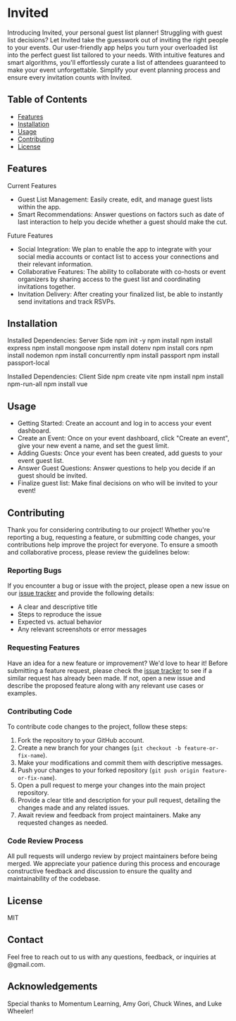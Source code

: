 
# Invited

Introducing Invited, your personal guest list planner! Struggling with guest list decisions? Let Invited take the guesswork out of inviting the right people to your events. Our user-friendly app helps you turn your overloaded list into the perfect guest list tailored to your needs. With intuitive features and smart algorithms, you'll effortlessly curate a list of attendees guaranteed to make your event unforgettable. Simplify your event planning process and ensure every invitation counts with Invited.

## Table of Contents

- [Features](#features)
- [Installation](#installation)
- [Usage](#usage)
- [Contributing](#contributing)
- [License](#license)

## Features

Current Features
* Guest List Management: Easily create, edit, and manage guest lists within the app.  
* Smart Recommendations: Answer questions on factors such as date of last interaction to help you decide whether a guest should make the cut.  

Future Features 
* Social Integration: We plan to enable the app to integrate with your social media accounts or contact list to access your connections and their relevant information.  
* Collaborative Features: The ability to collaborate with co-hosts or event organizers by sharing access to the guest list and coordinating invitations together.  
* Invitation Delivery: After creating your finalized list, be able to instantly send invitations and track RSVPs.  

## Installation

Installed Dependencies: Server Side
npm init -y
npm install
npm install express
npm install mongoose
npm install dotenv
npm install cors
npm install nodemon
npm install concurrently
npm install passport
npm install passport-local

Installed Dependencies: Client Side
npm create vite
npm install
npm install npm-run-all
npm install vue

## Usage

* Getting Started: Create an account and log in to access your event dashboard.  
* Create an Event: Once on your event dashboard, click "Create an event", give your new event a name, and set the guest limit.  
* Adding Guests: Once your event has been created, add guests to your event guest list.  
* Answer Guest Questions: Answer questions to help you decide if an guest should be invited.  
* Finalize guest list: Make final decisions on who will be invited to your event!  

## Contributing

Thank you for considering contributing to our project! Whether you're reporting a bug, requesting a feature, or submitting code changes, your contributions help improve the project for everyone. To ensure a smooth and collaborative process, please review the guidelines below:

### Reporting Bugs

If you encounter a bug or issue with the project, please open a new issue on our [issue tracker](https://github.com/Momentum-NCCU-Part-Time/team-project-team-leonardo/issues) and provide the following details:

- A clear and descriptive title
- Steps to reproduce the issue
- Expected vs. actual behavior
- Any relevant screenshots or error messages

### Requesting Features

Have an idea for a new feature or improvement? We'd love to hear it! Before submitting a feature request, please check the [issue tracker](https://github.com/Momentum-NCCU-Part-Time/team-project-team-leonardo/issues) to see if a similar request has already been made. If not, open a new issue and describe the proposed feature along with any relevant use cases or examples.

### Contributing Code

To contribute code changes to the project, follow these steps:

1. Fork the repository to your GitHub account.
2. Create a new branch for your changes (`git checkout -b feature-or-fix-name`).
3. Make your modifications and commit them with descriptive messages.
4. Push your changes to your forked repository (`git push origin feature-or-fix-name`).
5. Open a pull request to merge your changes into the main project repository.
6. Provide a clear title and description for your pull request, detailing the changes made and any related issues.
7. Await review and feedback from project maintainers. Make any requested changes as needed.

### Code Review Process

All pull requests will undergo review by project maintainers before being merged. We appreciate your patience during this process and encourage constructive feedback and discussion to ensure the quality and maintainability of the codebase.

## License

MIT

## Contact

Feel free to reach out to us with any questions, feedback, or inquiries at @gmail.com.

## Acknowledgements

Special thanks to Momentum Learning, Amy Gori, Chuck Wines, and Luke Wheeler!